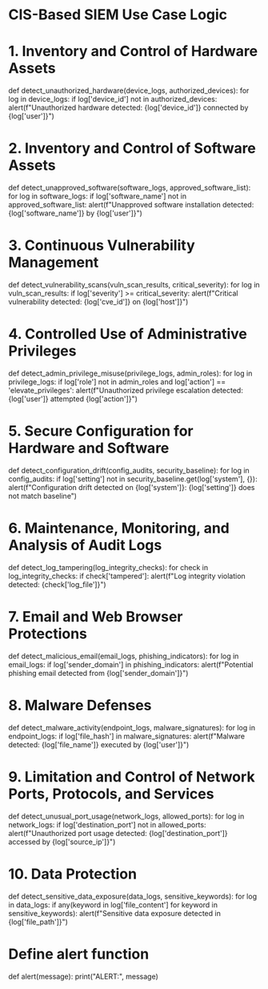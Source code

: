 # CIS-Based SIEM Use Case Logic

# 1. Inventory and Control of Hardware Assets
def detect_unauthorized_hardware(device_logs, authorized_devices):
    for log in device_logs:
        if log['device_id'] not in authorized_devices:
            alert(f"Unauthorized hardware detected: {log['device_id']} connected by {log['user']}")

# 2. Inventory and Control of Software Assets
def detect_unapproved_software(software_logs, approved_software_list):
    for log in software_logs:
        if log['software_name'] not in approved_software_list:
            alert(f"Unapproved software installation detected: {log['software_name']} by {log['user']}")

# 3. Continuous Vulnerability Management
def detect_vulnerability_scans(vuln_scan_results, critical_severity):
    for log in vuln_scan_results:
        if log['severity'] >= critical_severity:
            alert(f"Critical vulnerability detected: {log['cve_id']} on {log['host']}")

# 4. Controlled Use of Administrative Privileges
def detect_admin_privilege_misuse(privilege_logs, admin_roles):
    for log in privilege_logs:
        if log['role'] not in admin_roles and log['action'] == 'elevate_privileges':
            alert(f"Unauthorized privilege escalation detected: {log['user']} attempted {log['action']}")

# 5. Secure Configuration for Hardware and Software
def detect_configuration_drift(config_audits, security_baseline):
    for log in config_audits:
        if log['setting'] not in security_baseline.get(log['system'], {}):
            alert(f"Configuration drift detected on {log['system']}: {log['setting']} does not match baseline")

# 6. Maintenance, Monitoring, and Analysis of Audit Logs
def detect_log_tampering(log_integrity_checks):
    for check in log_integrity_checks:
        if check['tampered']:
            alert(f"Log integrity violation detected: {check['log_file']}")

# 7. Email and Web Browser Protections
def detect_malicious_email(email_logs, phishing_indicators):
    for log in email_logs:
        if log['sender_domain'] in phishing_indicators:
            alert(f"Potential phishing email detected from {log['sender_domain']}")

# 8. Malware Defenses
def detect_malware_activity(endpoint_logs, malware_signatures):
    for log in endpoint_logs:
        if log['file_hash'] in malware_signatures:
            alert(f"Malware detected: {log['file_name']} executed by {log['user']}")

# 9. Limitation and Control of Network Ports, Protocols, and Services
def detect_unusual_port_usage(network_logs, allowed_ports):
    for log in network_logs:
        if log['destination_port'] not in allowed_ports:
            alert(f"Unauthorized port usage detected: {log['destination_port']} accessed by {log['source_ip']}")

# 10. Data Protection
def detect_sensitive_data_exposure(data_logs, sensitive_keywords):
    for log in data_logs:
        if any(keyword in log['file_content'] for keyword in sensitive_keywords):
            alert(f"Sensitive data exposure detected in {log['file_path']}")

# Define alert function
def alert(message):
    print("ALERT:", message)